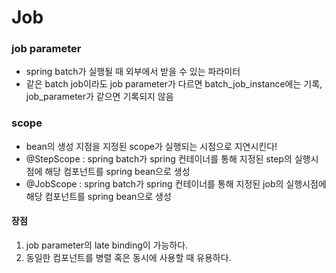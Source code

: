 # Job
### job parameter
- spring batch가 실행될 때 외부에서 받을 수 있는 파라미터
- 같은 batch job이라도 job parameter가 다르면 batch_job_instance에는 기록, job_parameter가 같으면 기록되지 않음

### scope
- bean의 생성 지점을 지정된 scope가 실행되는 시점으로 지연시킨다!
- @StepScope : spring batch가 spring 컨테이너를 통해 지정된 step의 실행시점에 해당 컴포넌트를 spring bean으로 생성
- @JobScope : spring batch가 spring 컨테이너를 통해 지정된 job의 실행시점에 해당 컴포넌트를 spring bean으로 생성

#### 장점
1. job parameter의 late binding이 가능하다. 
2. 동일한 컴포넌트를 병렬 혹은 동시에 사용할 때 유용하다.
